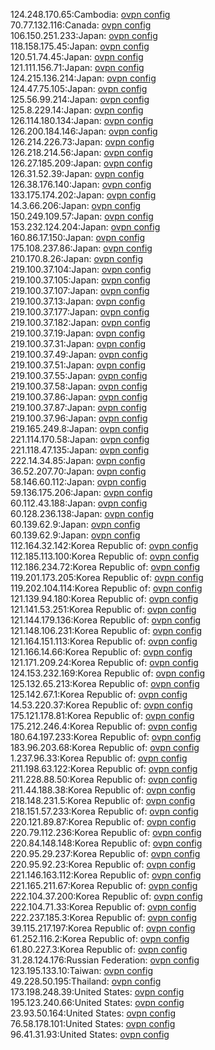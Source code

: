 124.248.170.65:Cambodia: [ovpn config](vpn/124_248_170_65.ovpn)  
70.77.132.116:Canada: [ovpn config](vpn/70_77_132_116.ovpn)  
106.150.251.233:Japan: [ovpn config](vpn/106_150_251_233.ovpn)  
118.158.175.45:Japan: [ovpn config](vpn/118_158_175_45.ovpn)  
120.51.74.45:Japan: [ovpn config](vpn/120_51_74_45.ovpn)  
121.111.156.71:Japan: [ovpn config](vpn/121_111_156_71.ovpn)  
124.215.136.214:Japan: [ovpn config](vpn/124_215_136_214.ovpn)  
124.47.75.105:Japan: [ovpn config](vpn/124_47_75_105.ovpn)  
125.56.99.214:Japan: [ovpn config](vpn/125_56_99_214.ovpn)  
125.8.229.14:Japan: [ovpn config](vpn/125_8_229_14.ovpn)  
126.114.180.134:Japan: [ovpn config](vpn/126_114_180_134.ovpn)  
126.200.184.146:Japan: [ovpn config](vpn/126_200_184_146.ovpn)  
126.214.226.73:Japan: [ovpn config](vpn/126_214_226_73.ovpn)  
126.218.214.56:Japan: [ovpn config](vpn/126_218_214_56.ovpn)  
126.27.185.209:Japan: [ovpn config](vpn/126_27_185_209.ovpn)  
126.31.52.39:Japan: [ovpn config](vpn/126_31_52_39.ovpn)  
126.38.176.140:Japan: [ovpn config](vpn/126_38_176_140.ovpn)  
133.175.174.202:Japan: [ovpn config](vpn/133_175_174_202.ovpn)  
14.3.66.206:Japan: [ovpn config](vpn/14_3_66_206.ovpn)  
150.249.109.57:Japan: [ovpn config](vpn/150_249_109_57.ovpn)  
153.232.124.204:Japan: [ovpn config](vpn/153_232_124_204.ovpn)  
160.86.17.150:Japan: [ovpn config](vpn/160_86_17_150.ovpn)  
175.108.237.86:Japan: [ovpn config](vpn/175_108_237_86.ovpn)  
210.170.8.26:Japan: [ovpn config](vpn/210_170_8_26.ovpn)  
219.100.37.104:Japan: [ovpn config](vpn/219_100_37_104.ovpn)  
219.100.37.105:Japan: [ovpn config](vpn/219_100_37_105.ovpn)  
219.100.37.107:Japan: [ovpn config](vpn/219_100_37_107.ovpn)  
219.100.37.13:Japan: [ovpn config](vpn/219_100_37_13.ovpn)  
219.100.37.177:Japan: [ovpn config](vpn/219_100_37_177.ovpn)  
219.100.37.182:Japan: [ovpn config](vpn/219_100_37_182.ovpn)  
219.100.37.19:Japan: [ovpn config](vpn/219_100_37_19.ovpn)  
219.100.37.31:Japan: [ovpn config](vpn/219_100_37_31.ovpn)  
219.100.37.49:Japan: [ovpn config](vpn/219_100_37_49.ovpn)  
219.100.37.51:Japan: [ovpn config](vpn/219_100_37_51.ovpn)  
219.100.37.55:Japan: [ovpn config](vpn/219_100_37_55.ovpn)  
219.100.37.58:Japan: [ovpn config](vpn/219_100_37_58.ovpn)  
219.100.37.86:Japan: [ovpn config](vpn/219_100_37_86.ovpn)  
219.100.37.87:Japan: [ovpn config](vpn/219_100_37_87.ovpn)  
219.100.37.96:Japan: [ovpn config](vpn/219_100_37_96.ovpn)  
219.165.249.8:Japan: [ovpn config](vpn/219_165_249_8.ovpn)  
221.114.170.58:Japan: [ovpn config](vpn/221_114_170_58.ovpn)  
221.118.47.135:Japan: [ovpn config](vpn/221_118_47_135.ovpn)  
222.14.34.85:Japan: [ovpn config](vpn/222_14_34_85.ovpn)  
36.52.207.70:Japan: [ovpn config](vpn/36_52_207_70.ovpn)  
58.146.60.112:Japan: [ovpn config](vpn/58_146_60_112.ovpn)  
59.136.175.206:Japan: [ovpn config](vpn/59_136_175_206.ovpn)  
60.112.43.188:Japan: [ovpn config](vpn/60_112_43_188.ovpn)  
60.128.236.138:Japan: [ovpn config](vpn/60_128_236_138.ovpn)  
60.139.62.9:Japan: [ovpn config](vpn/60_139_62_9.ovpn)  
60.139.62.9:Japan: [ovpn config](vpn/60_139_62_9.ovpn)  
112.164.32.142:Korea Republic of: [ovpn config](vpn/112_164_32_142.ovpn)  
112.185.113.100:Korea Republic of: [ovpn config](vpn/112_185_113_100.ovpn)  
112.186.234.72:Korea Republic of: [ovpn config](vpn/112_186_234_72.ovpn)  
119.201.173.205:Korea Republic of: [ovpn config](vpn/119_201_173_205.ovpn)  
119.202.104.114:Korea Republic of: [ovpn config](vpn/119_202_104_114.ovpn)  
121.139.94.180:Korea Republic of: [ovpn config](vpn/121_139_94_180.ovpn)  
121.141.53.251:Korea Republic of: [ovpn config](vpn/121_141_53_251.ovpn)  
121.144.179.136:Korea Republic of: [ovpn config](vpn/121_144_179_136.ovpn)  
121.148.106.231:Korea Republic of: [ovpn config](vpn/121_148_106_231.ovpn)  
121.164.151.113:Korea Republic of: [ovpn config](vpn/121_164_151_113.ovpn)  
121.166.14.66:Korea Republic of: [ovpn config](vpn/121_166_14_66.ovpn)  
121.171.209.24:Korea Republic of: [ovpn config](vpn/121_171_209_24.ovpn)  
124.153.232.169:Korea Republic of: [ovpn config](vpn/124_153_232_169.ovpn)  
125.132.65.213:Korea Republic of: [ovpn config](vpn/125_132_65_213.ovpn)  
125.142.67.1:Korea Republic of: [ovpn config](vpn/125_142_67_1.ovpn)  
14.53.220.37:Korea Republic of: [ovpn config](vpn/14_53_220_37.ovpn)  
175.121.178.81:Korea Republic of: [ovpn config](vpn/175_121_178_81.ovpn)  
175.212.246.4:Korea Republic of: [ovpn config](vpn/175_212_246_4.ovpn)  
180.64.197.233:Korea Republic of: [ovpn config](vpn/180_64_197_233.ovpn)  
183.96.203.68:Korea Republic of: [ovpn config](vpn/183_96_203_68.ovpn)  
1.237.96.33:Korea Republic of: [ovpn config](vpn/1_237_96_33.ovpn)  
211.198.63.122:Korea Republic of: [ovpn config](vpn/211_198_63_122.ovpn)  
211.228.88.50:Korea Republic of: [ovpn config](vpn/211_228_88_50.ovpn)  
211.44.188.38:Korea Republic of: [ovpn config](vpn/211_44_188_38.ovpn)  
218.148.231.5:Korea Republic of: [ovpn config](vpn/218_148_231_5.ovpn)  
218.151.57.233:Korea Republic of: [ovpn config](vpn/218_151_57_233.ovpn)  
220.121.89.87:Korea Republic of: [ovpn config](vpn/220_121_89_87.ovpn)  
220.79.112.236:Korea Republic of: [ovpn config](vpn/220_79_112_236.ovpn)  
220.84.148.148:Korea Republic of: [ovpn config](vpn/220_84_148_148.ovpn)  
220.95.29.237:Korea Republic of: [ovpn config](vpn/220_95_29_237.ovpn)  
220.95.92.23:Korea Republic of: [ovpn config](vpn/220_95_92_23.ovpn)  
221.146.163.112:Korea Republic of: [ovpn config](vpn/221_146_163_112.ovpn)  
221.165.211.67:Korea Republic of: [ovpn config](vpn/221_165_211_67.ovpn)  
222.104.37.200:Korea Republic of: [ovpn config](vpn/222_104_37_200.ovpn)  
222.104.71.33:Korea Republic of: [ovpn config](vpn/222_104_71_33.ovpn)  
222.237.185.3:Korea Republic of: [ovpn config](vpn/222_237_185_3.ovpn)  
39.115.217.197:Korea Republic of: [ovpn config](vpn/39_115_217_197.ovpn)  
61.252.116.2:Korea Republic of: [ovpn config](vpn/61_252_116_2.ovpn)  
61.80.227.3:Korea Republic of: [ovpn config](vpn/61_80_227_3.ovpn)  
31.28.124.176:Russian Federation: [ovpn config](vpn/31_28_124_176.ovpn)  
123.195.133.10:Taiwan: [ovpn config](vpn/123_195_133_10.ovpn)  
49.228.50.195:Thailand: [ovpn config](vpn/49_228_50_195.ovpn)  
173.198.248.39:United States: [ovpn config](vpn/173_198_248_39.ovpn)  
195.123.240.66:United States: [ovpn config](vpn/195_123_240_66.ovpn)  
23.93.50.164:United States: [ovpn config](vpn/23_93_50_164.ovpn)  
76.58.178.101:United States: [ovpn config](vpn/76_58_178_101.ovpn)  
96.41.31.93:United States: [ovpn config](vpn/96_41_31_93.ovpn)  
